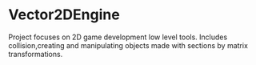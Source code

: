 # Vector2DEngine
Project focuses on 2D game development low level tools. 
Includes collision,creating and manipulating objects made with sections by matrix transformations.
